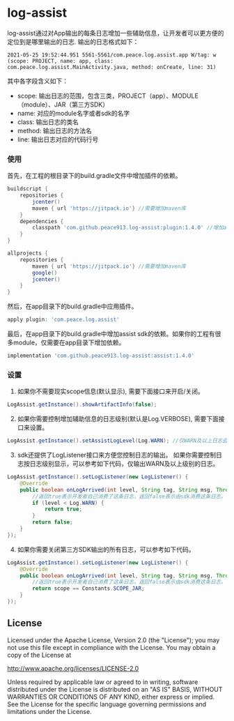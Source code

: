 # log-assist
log-assist通过对App输出的每条日志增加一些辅助信息，让开发者可以更方便的定位到是哪里输出的日志. 输出的日志格式如下：
```text
2021-05-25 19:52:44.951 5561-5561/com.peace.log.assist.app W/tag: w (scope: PROJECT, name: app, class: com.peace.log.assist.MainActivity.java, method: onCreate, line: 31)
```
其中各字段含义如下：
+ scope: 输出日志的范围，包含三类，PROJECT（app）、MODULE（module）、JAR（第三方SDK）
+ name: 对应的module名字或者sdk的名字
+ class: 输出日志的类名
+ method: 输出日志的方法名
+ line: 输出日志对应的代码行号

### 使用
首先，在工程的根目录下的build.gradle文件中增加插件的依赖。
```groovy
buildscript {
    repositories {
        jcenter()
        maven { url 'https://jitpack.io'} //需要增加maven库
    }
    dependencies {
        classpath 'com.github.peace913.log-assist:plugin:1.4.0' //增加assist的依赖
    }
}

allprojects {
    repositories {
        maven { url 'https://jitpack.io'} //需要增加maven库
        google()
        jcenter()
    }
}
```
然后，在app目录下的build.gradle中应用插件。
```groovy
apply plugin: 'com.peace.log.assist'
```
最后，在app目录下的build.gradle中增加assist sdk的依赖。如果你的工程有很多module，仅需要在app目录下增加依赖。
```groovy
implementation 'com.github.peace913.log-assist:assist:1.4.0'
```
### 设置
1. 如果你不需要现实scope信息(默认显示), 需要下面接口来开启/关闭。
```java
LogAssist.getInstance().showArtifactInfo(false);
```
2. 如果你需要控制增加辅助信息的日志级别(默认是Log.VERBOSE), 需要下面接口来设置。
```java
LogAssist.getInstance().setAssistLogLevel(Log.WARN); //仅WARN及以上日志会增加辅助信息
```
3. sdk还提供了LogListener接口来方便您控制日志的输出。
如果你需要控制日志按日志级别显示，可以参考如下代码，仅输出WARN及以上级别的日志。
```java
LogAssist.getInstance().setLogListener(new LogListener() {
    @Override
    public boolean onLogArrived(int level, String tag, String msg, Throwable throwable, String scope, String sdkName, String className, String methodName, int line) {
        //返回true表示开发者自己消费了这条日志，返回false表示由sdk消费这条日志。
        if (level < Log.WARN) {
            return true;
        }
        return false;
    }
});
```
4. 如果你需要关闭第三方SDK输出的所有日志，可以参考如下代码。
```java
LogAssist.getInstance().setLogListener(new LogListener() {
    @Override
    public boolean onLogArrived(int level, String tag, String msg, Throwable throwable, String scope, String sdkName, String className, String methodName, int line) {
        //返回true表示开发者自己消费了这条日志，返回false表示由sdk消费这条日志。
        return scope == Constants.SCOPE_JAR;
    }
});
```

## License
Licensed under the Apache License, Version 2.0 (the "License");
you may not use this file except in compliance with the License.
You may obtain a copy of the License at

   http://www.apache.org/licenses/LICENSE-2.0

Unless required by applicable law or agreed to in writing, software
distributed under the License is distributed on an "AS IS" BASIS,
WITHOUT WARRANTIES OR CONDITIONS OF ANY KIND, either express or implied.
See the License for the specific language governing permissions and
limitations under the License.